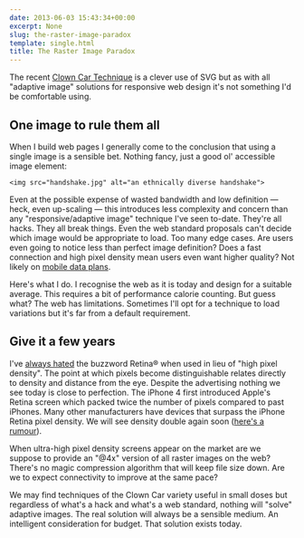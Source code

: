 ```yaml
---
date: 2013-06-03 15:43:34+00:00
excerpt: None
slug: the-raster-image-paradox
template: single.html
title: The Raster Image Paradox
---
```


The recent [Clown Car Technique](http://coding.smashingmagazine.com/2013/06/02/clown-car-technique-solving-for-adaptive-images-in-responsive-web-design/) is a clever use of SVG but as with all "adaptive image" solutions for responsive web design it's not something I'd be comfortable using.


## One image to rule them all


When I build web pages I generally come to the conclusion that using a single image is a sensible bet. Nothing fancy, just a good ol' accessible image element:

````markup
<img src="handshake.jpg" alt="an ethnically diverse handshake">
````

Even at the possible expense of wasted bandwidth and low definition — heck, even up-scaling — this introduces less complexity and concern than any "responsive/adaptive image" technique I've seen to-date. They're all hacks. They all break things. Even the web standard proposals can't decide which image would be appropriate to load. Too many edge cases. Are users even going to notice less than perfect image definition? Does a fast connection and high pixel density mean users even want higher quality? Not likely on [mobile data plans](/2012/10/23/the-real-cost-of-retina/).

Here's what I do. I recognise the web as it is today and design for a suitable average. This requires a bit of performance calorie counting. But guess what? The web has limitations. Sometimes I'll opt for a technique to load variations but it's far from a default requirement.


## Give it a few years


I've [always hated](/2012/07/13/vector-graphics-retina-and-you/) the buzzword Retina® when used in lieu of "high pixel density". The point at which pixels become distinguishable relates directly to density and distance from the eye. Despite the advertising nothing we see today is close to perfection. The iPhone 4 first introduced Apple's Retina screen which packed twice the number of pixels compared to past iPhones. Many other manufacturers have devices that surpass the iPhone Retina pixel density. We will see density double again soon ([here's a rumour](http://appleinsider.com/articles/13/05/28/rumor-apple-to-double-iphone-5s-retina-resolution-to-15m-pixels)).

When ultra-high pixel density screens appear on the market are we suppose to provide an "@4x" version of all raster images on the web? There's no magic compression algorithm that will keep file size down. Are we to expect connectivity to improve at the same pace?

We may find techniques of the Clown Car variety useful in small doses but regardless of what's a hack and what's a web standard, nothing will "solve" adaptive images. The real solution will always be a sensible medium. An intelligent consideration for budget. That solution exists today.
